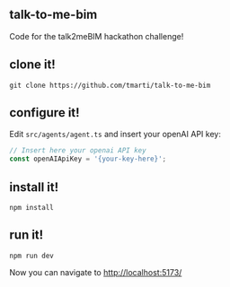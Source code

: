 ## talk-to-me-bim

Code for the talk2meBIM hackathon challenge!

## clone it!

```
git clone https://github.com/tmarti/talk-to-me-bim
```

## configure it!

Edit `src/agents/agent.ts` and insert your openAI API key:

```ts
// Insert here your openai API key
const openAIApiKey = '{your-key-here}';
```

## install it!

```
npm install
```

## run it!

```
npm run dev
```

Now you can navigate to [http://localhost:5173/](http://localhost:5173/)

